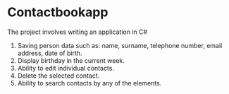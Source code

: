 # Contactbookapp

The project involves writing an application in C#

1. Saving person data such as: name, surname, telephone number, email address, date of birth.
2. Display birthday in the current week.
3. Ability to edit individual contacts.
4. Delete the selected contact.
5. Ability to search contacts by any of the elements.

